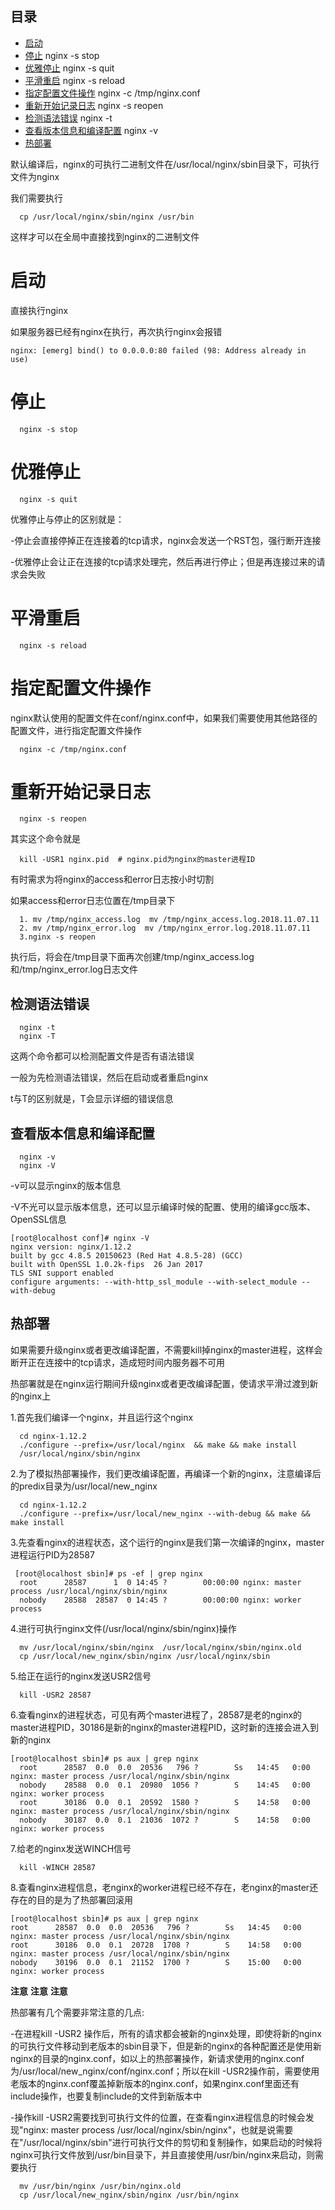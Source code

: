 ## 目录
* [启动](#启动)
* [停止](#停止)
    nginx -s stop
* [优雅停止](#优雅停止)
    nginx -s quit
* [平滑重启](#平滑重启)
    nginx -s reload
* [指定配置文件操作](#指定配置文件操作)
    nginx -c /tmp/nginx.conf
* [重新开始记录日志](#重新开始记录日志)
    nginx -s reopen
* [检测语法错误](#检测语法错误)
    nginx -t 
* [查看版本信息和编译配置](#查看版本信息和编译配置)
    nginx -v
* [热部署](#热部署)

默认编译后，nginx的可执行二进制文件在/usr/local/nginx/sbin目录下，可执行文件为nginx

我们需要执行
```
  cp /usr/local/nginx/sbin/nginx /usr/bin
```

这样才可以在全局中直接找到nginx的二进制文件

# 启动

直接执行nginx

如果服务器已经有nginx在执行，再次执行nginx会报错
```
nginx: [emerg] bind() to 0.0.0.0:80 failed (98: Address already in use)
```
# 停止
```
  nginx -s stop
```
# 优雅停止
```
  nginx -s quit
```

优雅停止与停止的区别就是：

-停止会直接停掉正在连接着的tcp请求，nginx会发送一个RST包，强行断开连接

-优雅停止会让正在连接的tcp请求处理完，然后再进行停止；但是再连接过来的请求会失败

# 平滑重启
```
  nginx -s reload
```

# 指定配置文件操作
nginx默认使用的配置文件在conf/nginx.conf中，如果我们需要使用其他路径的配置文件，进行指定配置文件操作
```
  nginx -c /tmp/nginx.conf
```

# 重新开始记录日志
```
  nginx -s reopen
```
其实这个命令就是
```
  kill -USR1 nginx.pid  # nginx.pid为nginx的master进程ID
```

有时需求为将nginx的access和error日志按小时切割

如果access和error日志位置在/tmp目录下

```
  1. mv /tmp/nginx_access.log  mv /tmp/nginx_access.log.2018.11.07.11
  2. mv /tmp/nginx_error.log  mv /tmp/nginx_error.log.2018.11.07.11
  3.nginx -s reopen
```
执行后，将会在/tmp目录下面再次创建/tmp/nginx_access.log和/tmp/nginx_error.log日志文件

## 检测语法错误
```
  nginx -t
  nginx -T
```
这两个命令都可以检测配置文件是否有语法错误

一般为先检测语法错误，然后在启动或者重启nginx

t与T的区别就是，T会显示详细的错误信息

## 查看版本信息和编译配置
```
  nginx -v
  nginx -V
```
-v可以显示nginx的版本信息

-V不光可以显示版本信息，还可以显示编译时候的配置、使用的编译gcc版本、OpenSSL信息
```
[root@localhost conf]# nginx -V
nginx version: nginx/1.12.2
built by gcc 4.8.5 20150623 (Red Hat 4.8.5-28) (GCC) 
built with OpenSSL 1.0.2k-fips  26 Jan 2017
TLS SNI support enabled
configure arguments: --with-http_ssl_module --with-select_module --with-debug
```

## 热部署
如果需要升级nginx或者更改编译配置，不需要kill掉nginx的master进程，这样会断开正在连接中的tcp请求，造成短时间内服务器不可用

热部署就是在nginx运行期间升级nginx或者更改编译配置，使请求平滑过渡到新的nginx上

1.首先我们编译一个nginx，并且运行这个nginx
```
  cd nginx-1.12.2
  ./configure --prefix=/usr/local/nginx  && make && make install
  /usr/local/nginx/sbin/nginx
```
2.为了模拟热部署操作，我们更改编译配置，再编译一个新的nginx，注意编译后的predix目录为/usr/local/new_nginx
```
  cd nginx-1.12.2
  ./configure --prefix=/usr/local/new_nginx --with-debug && make && make install
```
3.先查看nginx的进程状态，这个运行的nginx是我们第一次编译的nginx，master进程运行PID为28587
```
 [root@localhost sbin]# ps -ef | grep nginx
  root      28587      1  0 14:45 ?        00:00:00 nginx: master process /usr/local/nginx/sbin/nginx
  nobody    28588  28587  0 14:45 ?        00:00:00 nginx: worker process
```
4.进行可执行nginx文件(/usr/local/nginx/sbin/nginx)操作
```
  mv /usr/local/nginx/sbin/nginx  /usr/local/nginx/sbin/nginx.old
  cp /usr/local/new_nginx/sbin/nginx /usr/local/nginx/sbin
```

5.给正在运行的nginx发送USR2信号
```
  kill -USR2 28587
```

6.查看nginx的进程状态，可见有两个master进程了，28587是老的nginx的master进程PID，30186是新的nginx的master进程PID，这时新的连接会进入到新的nginx
```
[root@localhost sbin]# ps aux | grep nginx
  root      28587  0.0  0.0  20536   796 ?        Ss   14:45   0:00 nginx: master process /usr/local/nginx/sbin/nginx
  nobody    28588  0.0  0.1  20980  1056 ?        S    14:45   0:00 nginx: worker process
  root      30186  0.0  0.1  20592  1580 ?        S    14:58   0:00 nginx: master process /usr/local/nginx/sbin/nginx
  nobody    30187  0.0  0.1  21036  1072 ?        S    14:58   0:00 nginx: worker process
```
7.给老的nginx发送WINCH信号
```
  kill -WINCH 28587
```
8.查看nginx进程信息，老nginx的worker进程已经不存在，老nginx的master还存在的目的是为了热部署回滚用
```
[root@localhost sbin]# ps aux | grep nginx
root      28587  0.0  0.0  20536   796 ?        Ss   14:45   0:00 nginx: master process /usr/local/nginx/sbin/nginx
root      30186  0.0  0.1  20728  1708 ?        S    14:58   0:00 nginx: master process /usr/local/nginx/sbin/nginx
nobody    30196  0.0  0.1  21152  1700 ?        S    15:00   0:00 nginx: worker process
```

**注意**
**注意**
**注意**

热部署有几个需要非常注意的几点:

-在进程kill -USR2 操作后，所有的请求都会被新的nginx处理，即使将新的nginx的可执行文件移动到老版本的sbin目录下，但是新的nginx的各种配置还是使用新nginx的目录的nginx.conf，如以上的热部署操作，新请求使用的nginx.conf为/usr/local/new_nginx/conf/nginx.conf；所以在kill -USR2操作前，需要使用老版本的nginx.conf覆盖掉新版本的nginx.conf，如果nginx.conf里面还有include操作，也要复制include的文件到新版本中

-操作kill -USR2需要找到可执行文件的位置，在查看nginx进程信息的时候会发现"nginx: master process /usr/local/nginx/sbin/nginx"，也就是说需要在"/usr/local/nginx/sbin"进行可执行文件的剪切和复制操作，如果启动的时候将nginx可执行文件放到/usr/bin目录下，并且直接使用/usr/bin/nginx来启动，则需要执行
```
  mv /usr/bin/nginx /usr/bin/nginx.old 
  cp /usr/local/new_nginx/sbin/nginx /usr/bin/nginx
```
